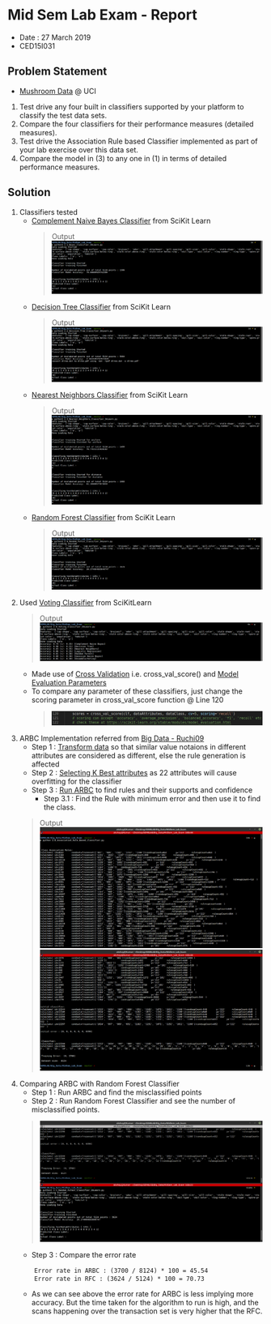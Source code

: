 #	Mid Sem Lab Exam - Report
-	Date : 27 March 2019
-	CED15I031

##	Problem Statement
-	[Mushroom Data](https://archive.ics.uci.edu/ml/datasets/Mushroom) @ UCI
1.	Test drive any four built in classifiers supported by your platform to classify the test data sets.
2.	Compare the four classifiers for their performance measures (detailed measures).
3.	Test drive the Association Rule based Classifier implemented as part of your lab exercise over this data set.
4.	Compare the model in (3) to any one in (1) in terms of detailed performance measures.

##	Solution
1.	Classifiers tested
	-	[Complement Naive Bayes Classifier](https://scikit-learn.org/stable/modules/generated/sklearn.naive_bayes.ComplementNB.html) from SciKit Learn
		>	Output
		>	![OP_1.1.png](https://raw.githubusercontent.com/AkshaY2039/Analytics-and-Systems-of-Big-Data/master/MidSem_Lab_Exam/Output_Screenshots/OP_1.1.png)
	-	[Decision Tree Classifier](https://scikit-learn.org/stable/modules/generated/sklearn.tree.DecisionTreeClassifier.html) from SciKit Learn
		>	Output
		>	![OP_1.2.png](https://raw.githubusercontent.com/AkshaY2039/Analytics-and-Systems-of-Big-Data/master/MidSem_Lab_Exam/Output_Screenshots/OP_1.2.png)
	-	[Nearest Neighbors Classifier](https://scikit-learn.org/stable/modules/generated/sklearn.neighbors.KNeighborsClassifier.html) from SciKit Learn
		>	Output
		>	![OP_1.3.png](https://raw.githubusercontent.com/AkshaY2039/Analytics-and-Systems-of-Big-Data/master/MidSem_Lab_Exam/Output_Screenshots/OP_1.3.png)
	-	[Random Forest Classifier](https://scikit-learn.org/stable/modules/generated/sklearn.ensemble.RandomForestClassifier.html) from SciKit Learn
		>	Output
		>	![OP_1.4.png](https://raw.githubusercontent.com/AkshaY2039/Analytics-and-Systems-of-Big-Data/master/MidSem_Lab_Exam/Output_Screenshots/OP_1.4.png)
2.	Used [Voting Classifier](https://scikit-learn.org/stable/modules/generated/sklearn.ensemble.VotingClassifier.html) from SciKitLearn
	>	Output
	>	![OP_2.0.png](https://raw.githubusercontent.com/AkshaY2039/Analytics-and-Systems-of-Big-Data/master/MidSem_Lab_Exam/Output_Screenshots/OP_2.0.png)
	-	Made use of [Cross Validation](https://scikit-learn.org/stable/modules/cross_validation.html) i.e. cross_val_score() and [Model Evaluation Parameters](https://scikit-learn.org/stable/modules/model_evaluation.html)
	-	To compare any parameter of these classifiers, just change the scoring parameter in cross_val_score function @ Line 120
		>	![ScoringParameter.png](https://raw.githubusercontent.com/AkshaY2039/Analytics-and-Systems-of-Big-Data/master/MidSem_Lab_Exam/Output_Screenshots/ScoringParameter.png)
3.	ARBC Implementation referred from [Big Data - Ruchi09](https://github.com/ruchi09/Big-data)
	-	Step 1 : [Transform data](https://github.com/AkshaY2039/Analytics-and-Systems-of-Big-Data/blob/master/MidSem_Lab_Exam/Transform_Data.py) so that similar value notaions in different attributes are considered as different, else the rule generation is affected
	-	Step 2 : [Selecting K Best attributes](https://github.com/AkshaY2039/Analytics-and-Systems-of-Big-Data/blob/master/MidSem_Lab_Exam/K_Best_and_Apriori.py) as 22 attributes will cause overfitting for the classifier
	-	Step 3 : [Run ARBC](https://github.com/AkshaY2039/Analytics-and-Systems-of-Big-Data/blob/master/MidSem_Lab_Exam/3.0_Association_Rule_Based_Classifier.py) to find rules and their supports and confidence
		-	Step 3.1 : Find the Rule with minimum error and then use it to find the class.
	>	Output
	>	![OP_3.0.1.png](https://raw.githubusercontent.com/AkshaY2039/Analytics-and-Systems-of-Big-Data/master/MidSem_Lab_Exam/Output_Screenshots/OP_3.0.1.png)
	>	![OP_3.0.2.png](https://raw.githubusercontent.com/AkshaY2039/Analytics-and-Systems-of-Big-Data/master/MidSem_Lab_Exam/Output_Screenshots/OP_3.0.2.png)
4.	Comparing ARBC with Random Forest Classifier
	-	Step 1 : Run ARBC and find the misclassified points
	-	Step 2 : Run Random Forest Classifier and see the number of misclassified points.
	>	![OP_4.0.png](https://raw.githubusercontent.com/AkshaY2039/Analytics-and-Systems-of-Big-Data/master/MidSem_Lab_Exam/Output_Screenshots/OP_4.0.png)
	-	Step 3 : Compare the error rate
	```
		Error rate in ARBC : (3700 / 8124) * 100 = 45.54
		Error rate in RFC : (3624 / 5124) * 100 = 70.73
	```
	-	As we can see above the error rate for ARBC is less implying more accuracy. But the time taken for the algorithm to run is high, and the scans happening over the transaction set is very higher that the RFC.